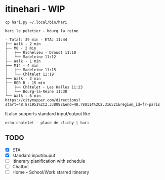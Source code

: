 # itinehari - WIP

`cp hari.py ~/.local/bin/hari`

`hari le peletier - bourg la reine`

```text
- Total: 39 min - ETA: 11:44
├── Walk - 2 min
├── M8 - 2 min
│   ├── Richelieu - Drouot 11:10
│   └── Madeleine 11:12
├── Walk - 1 min
├── M14 - 4 min
│   ├── Madeleine 11:15
│   └── Châtelet 11:19
├── Walk - 3 min
├── RER B - 15 min
│   ├── Châtelet - Les Halles 11:23
│   └── Bourg-la-Reine 11:38
└── Walk - 6 min
https://citymapper.com/directions?start=48.871951%2C2.338082&end=48.780114%2C2.316521&region_id=fr-paris
```
It also supports standard input/output like

`echo chatelet - place de clichy | hari`

## TODO

- [x] ETA
- [x] standard input/ouput
- [ ] Itinerary planification with schedule
- [ ] Chatbot
- [ ] Home - School/Work starred itinerary
